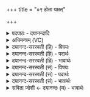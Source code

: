 +++
title = "०९ होता यक्षत्"

+++
<details><summary>पदपाठः - दयानन्दादि</summary>

होता॑। य॒क्ष॒त्। त्वष्टा॑रम्। इन्द्र॑म्। दे॒वम्। भि॒षज॑म्। सु॒यज॒मिति॑ सु॒ऽयज॑म्। घृ॒त॒श्रिय॒मिति॑ घृत॒ऽश्रिय॑म् पु॒रु॒रूप॒मिति॑ पुरु॒ऽरूप॑म्। सु॒रेत॑स॒मिति॑ सु॒ऽरेत॑सम्। म॒घोन॑म्। इन्द्रा॑य। त्वष्टा॑। दध॑त्। इ॒न्द्रि॒याणि॑। वेतु॑। आज्य॑स्य। होतः॑। यज॑। ९।
</details>

<details><summary>अधिमन्त्रम् (VC)</summary>

- इन्द्रो देवता
- प्रजापतिर्ऋषिः
- निचृदतिजगती
- निषादः
</details>

<details><summary>दयानन्द-सरस्वती (हि) - विषयः</summary>

फिर उसी विषय को अगले मन्त्र में कहा है ॥
</details>

<details><summary>दयानन्द-सरस्वती (हि) - पदार्थः</summary>

पदार्थान्वयभाषाः -  हे (होतः) शुभगुणों के दाता ! जैसे (होता) पथ्य आहार-विहार कर्त्ता जन (त्वष्टारम्) धातुवैषम्य से हुए दोषों को नष्ट करनेवाले (सुरेतसम्) सुन्दर पराक्रमयुक्त (मघोनम्) परम प्रशस्त धनवान् (पुरुरूपम्) बहुरूप (घृतश्रियम्) जल से शोभायमान (सुयजम्) सुन्दर सङ्ग करनेवाले (भिषजम्) वैद्य (देवम्) तेजस्वी (इन्द्रम्) ऐश्वर्यवान् पुरुष का (यक्षत्) सङ्ग करता है और (आज्यस्य) जानने योग्य वचन के (इन्द्राय) प्रेरक जीव के लिए (इन्द्रियाणि) कान आदि इन्द्रियों वा धनों को (दधत्) धारण करता हुआ (त्वष्टा) तेजस्वी हुआ (वेतु) प्राप्त होता है, वैसे तू (यज) सङ्ग कर ॥९ ॥
</details>

<details><summary>दयानन्द-सरस्वती (हि) - भावार्थः</summary>

भावार्थभाषाः -  इस मन्त्र में वाचकलुप्तोपमालङ्कार है। हे मनुष्यो ! तुम लोग आप्त, सत्यवादी, रोगनिवारक, सुन्दर ओषधि देने, धन ऐश्वर्य के बढ़ानेवाले वैद्यजन का सेवन कर शरीर, आत्मा, अन्तःकरण और इन्द्रियों के बल को बढ़ा के परम ऐश्वर्य को प्राप्त होओ ॥९ ॥
</details>

<details><summary>दयानन्द-सरस्वती (सं) - विषयः</summary>

पुनस्तमेव विषयमाह ॥
</details>

<details><summary>दयानन्द-सरस्वती (सं) - पदार्थः</summary>

पदार्थान्वयभाषाः -  हे होतर्यथा होता त्वष्टारं सुरेतसं मघोनं पुरुरूपं घृतश्रियं सुयजं भिषजं देवमिन्द्रं यक्षदाज्यस्येन्द्रायेन्द्रियाणि दधत् सन् त्वष्टा वेतु तथा यज ॥९ ॥
</details>

<details><summary>दयानन्द-सरस्वती (सं) - भावार्थः</summary>

भावार्थभाषाः -  अत्र वाचकलुप्तोपमालङ्कारः। हे मनुष्याः ! यूयमाप्तं रोगनिवारकं श्रेष्ठौषधदायकं धनैश्वर्यवर्द्धकं वैद्यं सेवित्वा शरीरात्माऽन्तःकरणेन्द्रियाणां बलं वर्द्धयित्वा परमैश्वर्यं प्राप्नुत ॥९ ॥
</details>

<details><summary>सविता जोशी ← दयानन्दः (म) - भावार्थः</summary>

भावार्थभाषाः -  या मंत्रात वाचकलुप्तोपमालंकार आहे. हे माणसांनो ! तुम्ही आप्त, सत्यवादी, रोगनिवारक, धन ऐश्वर्य वाढविणाऱ्या वैद्यांच्या औषधांनी शरीर, आत्मा, अंतःकरण इत्यादी इंद्रियांचे बल वाढवून परम ऐश्वर्य प्राप्त करा.
</details>